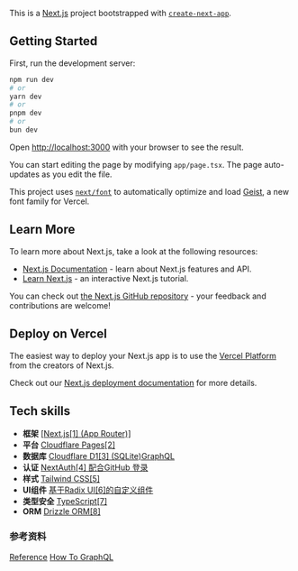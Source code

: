 This is a [Next.js](https://nextjs.org) project bootstrapped with [`create-next-app`](https://nextjs.org/docs/app/api-reference/cli/create-next-app).

## Getting Started

First, run the development server:

```bash
npm run dev
# or
yarn dev
# or
pnpm dev
# or
bun dev
```

Open [http://localhost:3000](http://localhost:3000) with your browser to see the result.

You can start editing the page by modifying `app/page.tsx`. The page auto-updates as you edit the file.

This project uses [`next/font`](https://nextjs.org/docs/app/building-your-application/optimizing/fonts) to automatically optimize and load [Geist](https://vercel.com/font), a new font family for Vercel.

## Learn More

To learn more about Next.js, take a look at the following resources:

- [Next.js Documentation](https://nextjs.org/docs) - learn about Next.js features and API.
- [Learn Next.js](https://nextjs.org/learn) - an interactive Next.js tutorial.

You can check out [the Next.js GitHub repository](https://github.com/vercel/next.js) - your feedback and contributions are welcome!

## Deploy on Vercel

The easiest way to deploy your Next.js app is to use the [Vercel Platform](https://vercel.com/new?utm_medium=default-template&filter=next.js&utm_source=create-next-app&utm_campaign=create-next-app-readme) from the creators of Next.js.

Check out our [Next.js deployment documentation](https://nextjs.org/docs/app/building-your-application/deploying) for more details.

## Tech skills
- **框架** [[Next.js[1] (App Router)]](https://nextjs.org/)
- **平台** [Cloudflare Pages[2]](https://pages.cloudflare.com/)
- **数据库** [Cloudflare D1[3] (SQLite)](https://developers.cloudflare.com/d1/)[GraphQL](https://graphql.org/)
- **认证** [NextAuth[4] 配合GitHub 登录](https://authjs.dev/getting-started/installation?framework=Next.js)
- **样式** [Tailwind CSS[5]](https://tailwindcss.com/)
- **UI组件** [基于Radix UI[6]的自定义组件](https://www.radix-ui.com/)
- **类型安全** [TypeScript[7]](https://www.typescriptlang.org/)
- **ORM** [Drizzle ORM[8]](https://orm.drizzle.team/)

### 参考资料
[Reference](https://mp.weixin.qq.com/s/ubJsP0MWbNKtzox3AYZhag)
[How To GraphQL](https://www.howtographql.com/)